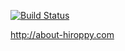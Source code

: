 [![Build Status](https://travis-ci.org/abouthiroppy/mattya.svg?branch=master)](https://travis-ci.org/abouthiroppy/mattya)

http://about-hiroppy.com
